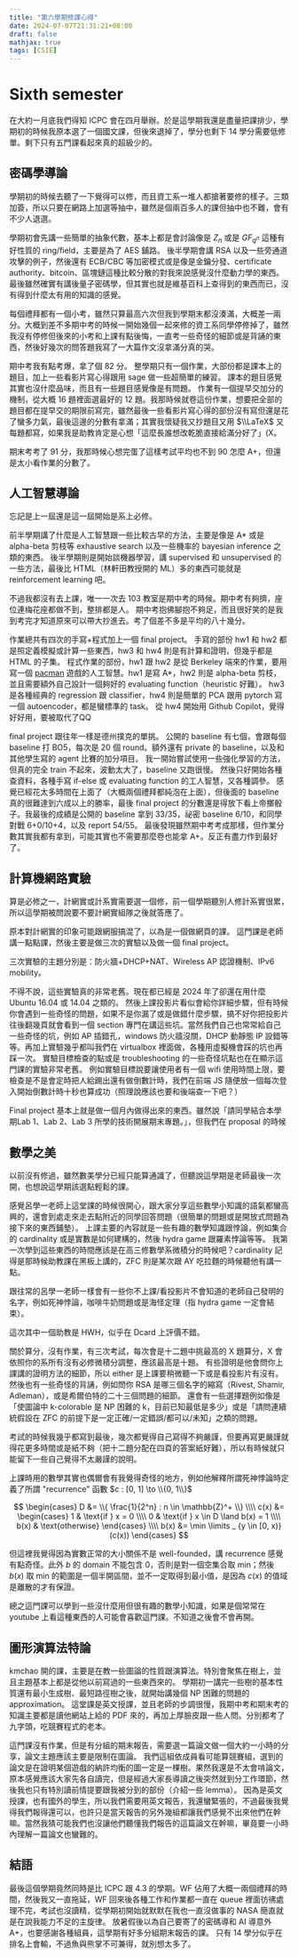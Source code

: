 ```yaml
---
title: "第六學期修課心得"
date: 2024-07-07T21:31:21+08:00
draft: false
mathjax: true
tags: [CSIE]
---
```


# Sixth semester

在大約一月底我們得知 ICPC 會在四月舉辦。於是這學期我還是盡量把課排少，學期初的時候我原本選了一個國文課，但後來退掉了，學分也剩下 14 學分需要低修單。剩下只有五門課看起來真的超級少的。

## 密碼學導論
學期初的時候去聽了一下覺得可以修，而且資工系一堆人都搶著要修的樣子。三類加簽，所以只要在網路上加選等抽中，雖然是個兩百多人的課但抽中也不難，會有不少人退選。

學期初會先講一些簡單的抽象代數，基本上都是會討論像是 $Z_n$ 或是 $GF_{q^n}$ 這種有好性質的 ring/field，主要是為了 AES 鋪路。
後半學期會講 RSA 以及一些旁通道攻擊的例子，然後還有 ECB/CBC 等加密模式或是像是金鑰分發、certificate authority、bitcoin、區塊鏈這種比較分散的對我來說感覺沒什麼動力學的東西。最後雖然確實有講後量子密碼學，但其實也就是維基百科上查得到的東西而已，沒有得到什麼太有用的知識的感覺。

每個禮拜都有一個小考，雖然只算最高六次但我到學期末都沒湊滿，大概差一兩分。大概到差不多期中考的時候一開始幾個一起來修的資工系同學停修掉了，雖然我沒有停修但後來的小考和上課有點後悔，一直考一些奇怪的細節或是背誦的東西，然後好幾次的問答題我寫了一大篇作文沒拿滿分真的哭。

期中考我有點考爆，拿了個 82 分。
整學期只有一個作業，大部份都是課本上的題目，加上一些看影片寫心得跟用 sage 做一些超簡單的練習。
課本的題目感覺其實也沒什麼品味，而且有一些題目感覺像是有問題。
作業有一個提早交加分的機制，從大概 16 題裡面選最好的 12 題。我那時候就卷這份作業，想要把全部的題目都在提早交的期限前寫完，雖然最後一些看影片寫心得的部份沒有寫但還是花了蠻多力氣，最後這邊的分數有拿滿；其實我懷疑我又抄題目又用 $\\LaTeX$ 又每題都寫，如果我是助教肯定是心想「這麼長誰想改乾脆直接給滿分好了」(X。

期末考考了 91 分，我那時候心想完蛋了這樣考試平均也不到 90 怎麼 A+，但還是太小看作業的分數了。

## 人工智慧導論
忘記是上一屆還是這一屆開始是系上必修。

前半學期講了什麼是人工智慧跟一些比較古早的方法，主要是像是 A* 或是 alpha-beta 剪枝等 exhaustive search 以及一些機率的 bayesian inference 之類的東西。
後半學期則是開始談機器學習，講 supervised 和 unsupervised 的一些方法，最後比 HTML（林軒田教授開的 ML）多的東西可能就是 reinforcement learning 吧。

不過我都沒有去上課，唯一一次去 103 教室是期中考的時候。期中考有夠擠，座位連梅花座都做不到，整排都是人。
期中考抱佛腳抱不夠足，而且很好笑的是我到考完才知道原來可以帶大抄進去。考了個差不多是平均的八十幾分。

作業總共有四次的手寫+程式加上一個 final project。
手寫的部份 hw1 和 hw2 都是照定義模擬或計算一些東西，hw3 和 hw4 則是有計算和證明，但幾乎都是 HTML 的子集。
程式作業的部份，hw1 跟 hw2 是從 Berkeley 端來的作業，要用寫一個 [pacman](https://en.wikipedia.org/wiki/Pac-Man) 遊戲的人工智慧。hw1 是寫 A*，hw2 則是 alpha-beta 剪枝，並且需要額外自己設計一個夠好的 evaluating function（heuristic 好難）。
hw3 是各種經典的 regression 跟 classifier，hw4 則是簡單的 PCA 跟用 pytorch 寫一個 autoencoder，都是蠻標準的 task。
從 hw4 開始用 Github Copilot，覺得好好用，要被取代了QQ

final project 跟往年一樣是德州撲克的單挑。
公開的 baseline 有七個，會跟每個 baseline 打 BO5，每次是 20 個 round。額外還有 private 的 baseline，以及和其他學生寫的 agent 比賽的加分項目。
我一開始嘗試使用一些強化學習的方法，但真的完全 train 不起來，波動太大了，baseline 又跑很慢。
然後只好開始各種查資料，各種手寫 if-else 或 evaluating function 的工人智慧，又各種調參。
感覺已經花太多時間在上面了（大概兩個禮拜都純泡在上面），但後面的 baseline 真的很難達到六成以上的勝率，最後 final project 的分數還是得放下看上帝擲骰子。我最後的成績是公開的 baseline 拿到 33/35，祕密 baseline 6/10，和同學對戰 6+0/10+4，以及 report 54/55。
最後發現雖然期中考考成那樣，但作業分數其實我都有拿到，可能其實也不需要那麼卷也能拿 A+。反正有盡力作到最好了。

## 計算機網路實驗
算是必修之一，計網實或計系實需要選一個修，前一個學期聽別人修計系實很累，所以這學期被問說要不要計網實組隊之後就答應了。

原本對計網實的印象可能跟網服搞混了，以為是一個做網頁的課。
這門課是老師講一點點課，然後主要是做三次的實驗以及做一個 final project。

三次實驗的主題分別是：防火牆+DHCP+NAT、Wireless AP 認證機制、IPv6 mobility。

不得不說，這些實驗真的非常老舊。現在都已經是 2024 年了卻還在用什麼 Ubuntu 16.04 或 14.04 之類的。
然後上課投影片看似會給你詳細步驟，但有時候你會遇到一些奇怪的問題，如果不是你漏了或是做錯什麼步驟，搞不好你把投影片往後翻幾頁就會看到一個 section 專門在講這些坑。當然我們自己也常常給自己一些奇怪的坑，例如 AP 插錯孔，windows 防火牆沒關，DHCP 動靜態 IP 設錯等等。再加上實驗幾乎都叫我們在 virtualbox 裡面做，各種用虛擬機會踩的坑也再踩一次。
實驗目標檢查的點或是 troubleshooting 的一些奇怪坑點也在在顯示這門課的實驗非常老舊。
例如實驗目標說要讓使用者有一個 wifi 使用時間上限，要檢查是不是會定時把人給踢出還有做倒數計時，我們在前端 JS 隨便放一個每次登入開始倒數計時十秒也算成功（照理說應該也要和後端查一下吧？）

Final project 基本上就是做一個月內做得出來的東西。雖然說「請同學結合本學期Lab 1、Lab 2、Lab 3 所學的技術開展期末專題。」，但我們在 proposal 的時候

## 數學之美
以前沒有修過，雖然數美學分已經只能算通識了，但聽說這學期是老師最後一次開，也想說這學期該選點輕鬆的課。

感覺呂學一老師上這堂課的時候很開心，跟大家分享這些數學小知識的語氣都蠻高興的，還會到處走來走去點附近的同學回答問題（很簡單的問題或是開放式問題為接下來的東西鋪墊）。
上課主要的內容就是一些有趣的數學知識跟悖論，例如集合的 cardinality 或是實數是如何建構的，然後 hydra game 跟羅素悖論等等。
我第一次學到這些東西的時間應該是在高三修數學系微積分的時候吧？cardinality 記得是那時候助教課在黑板上講的，ZFC 則是某次跟 AY 吃拉麵的時候聽他有講一點。

跟往常的呂學一老師一樣會有一些你不上課/看投影片不會知道的老師自己發明的名字，例如死神悖論，咖啡牛奶問題或是海怪定理（指 hydra game 一定會結束）。

這次其中一個助教是 HWH，似乎在 Dcard 上評價不錯。

關於算分，沒有作業，有三次考試，每次會是十二題中挑最高的 X 題算分，X 會依照你的系所有沒有必修微積分調整，應該最高是十題。
有些證明是他會問你上課講的證明方法的細節，所以 either 是上課要稍微聽一下或是看投影片有沒有。
然後也有一些奇怪的背誦，例如問你 RSA 是哪三個名字的縮寫（Rivest, Shamir, Adleman），或是希爾伯特的二十三個問題的細節。
還會有一些選擇題例如像是「使圖論中 k-colorable 是 NP 困難的 k，目前已知最低是多少」或是「請問連續統假設在 ZFC 的前提下是一定正確/一定錯誤/都可以/未知」之類的問題。

考試的時候我幾乎都寫到最後，幾次都覺得自己寫得不夠嚴謹，但要再寫更嚴謹就得花更多時間或是紙不夠（把十二題分配在四頁的答案紙好難），所以有時候就只能留下一些自己覺得不太嚴謹的說明。

上課時用的數學其實也偶爾會有我覺得奇怪的地方，例如他解釋所謂死神悖論時定義了所謂 "recurrence" 函數 $c : [0, 1] \to \\{0, 1\\}$

$$
\begin{cases}
    D &=
    \\{ \frac{1}{2^n} : n \in \mathbb{Z}^+ \\}
    \\\\
    c(x) &=
    \begin{cases}
    1 & \text{if } x = 0 \\\\
    0 & \text{if } x \in D \land b(x) = 1 \\\\
    b(x) & \text{otherwise}
    \end{cases}
    \\\\
    b(x) &=
    \min \limits _ {y \in [0, x)} (c(x))
\end{cases}
$$

但這裡我覺得因為實數正常的大小關係不是 well-founded，講 recurrence 感覺有點奇怪。此外 $b$ 的 domain 不能包含 0，否則是對一個空集合取 min；然後 $b(x)$ 取 min 的範圍是一個半開區間，並不一定取得到最小值，是因為 $c(x)$ 的值域是離散的才有保證。

總之這門課可以學到一些沒什麼用但很有趣的數學小知識，如果是個常常在 youtube 上看這種東西的人可能會喜歡這門課。不知道之後會不會再開。

## 圖形演算法特論
kmchao 開的課，主要是在教一些圖論的性質跟演算法。特別會聚焦在樹上，並且主題基本上都是從他以前寫過的一些東西來的。
學期初一講完一些樹的基本性質還有最小生成樹、最短路徑樹之後，就開始講幾個 NP 困難的問題的 approximation。
這堂課是英文授課，並且老師的步調很慢，我期中考和期末考的知識主要都是讀他網站上給的 PDF 來的，再加上厚臉皮跟一些人問。分別都考了九字頭，吃競賽程式的老本。

這門課沒有作業，但是有分組的期末報告，需要選一篇論文做一個大約一小時的分享，論文主題應該主要是限制在圖論。
我們這組依成員看可能算競賽組，選到的論文是在證明某個遊戲的納許均衡的圖一定是一棵樹。果然我還是不太會啃論文，原本感覺應該大家先各自讀完，但是經過大家長導讀之後突然就到分工作環節，然後我也只有特別讀前情提要跟我被分到的部份（介紹一些 lemma）。
因為是英文授課，也有國外的學生，所以我們需要用英文報告，我還蠻緊張的，不過最後我覺得我們報得還可以，也許只是當天報告的另外幾組都讓我們感覺不出來他們在幹嘛。當然我猜可能我們也沒讓他們聽懂我們報告的這篇論文在幹嘛，畢竟要一小時內理解一篇論文也蠻難的。

## 結語
最後這個學期竟然同時是比 ICPC 跟 4.3 的學期。WF 佔用了大概一兩個禮拜的時間，然後我又一直拖延，WF 回來後各種工作和作業都一直在 queue 裡面彷彿處理不完，考試也沒讀精，從學期初開始就默默在我也一直沒做事的 NASA 簡直就是在說我能力不足的主旋律。
放暑假後以為自己要寄了的密碼導和 AI 導意外 A+，也要感謝各種組員，這學期有好多分組期末報告的課。
只有 14 學分似乎在排名上會輸，不過魚與熊掌不可兼得，就別想太多了。
